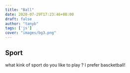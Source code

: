 ```yaml
---
title: "Ball"
date: 2020-07-29T17:23:46+08:00
draft: false
author: "tanyb"
tags: ['js']
cover: "images/bg3.png"
---
```


## Sport

  what kink of sport do you like to play ? I prefer bascketball!

